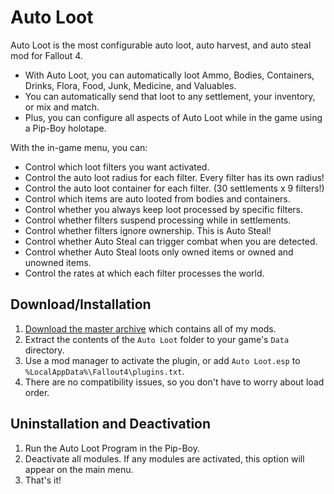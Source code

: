 # Auto Loot

Auto Loot is the most configurable auto loot, auto harvest, and auto steal mod for Fallout 4.

* With Auto Loot, you can automatically loot Ammo, Bodies, Containers, Drinks, Flora, Food, Junk, Medicine, and Valuables.
* You can automatically send that loot to any settlement, your inventory, or mix and match.
* Plus, you can configure all aspects of Auto Loot while in the game using a Pip-Boy holotape.

With the in-game menu, you can:

* Control which loot filters you want activated.
* Control the auto loot radius for each filter. Every filter has its own radius!
* Control the auto loot container for each filter. (30 settlements x 9 filters!)
* Control which items are auto looted from bodies and containers.
* Control whether you always keep loot processed by specific filters.
* Control whether filters suspend processing while in settlements.
* Control whether filters ignore ownership. This is Auto Steal!
* Control whether Auto Steal can trigger combat when you are detected.
* Control whether Auto Steal loots only owned items or owned and unowned items.
* Control the rates at which each filter processes the world.

## Download/Installation

1. [Download the master archive](https://github.com/fireundubh/fo4-mods/archive/master.zip) which contains all of my mods.
2. Extract the contents of the `Auto Loot` folder to your game's `Data` directory.
3. Use a mod manager to activate the plugin, or add `Auto Loot.esp` to `%LocalAppData%\Fallout4\plugins.txt`.
4. There are no compatibility issues, so you don't have to worry about load order.

## Uninstallation and Deactivation

1. Run the Auto Loot Program in the Pip-Boy.
2. Deactivate all modules. If any modules are activated, this option will appear on the main menu.
3. That's it!
